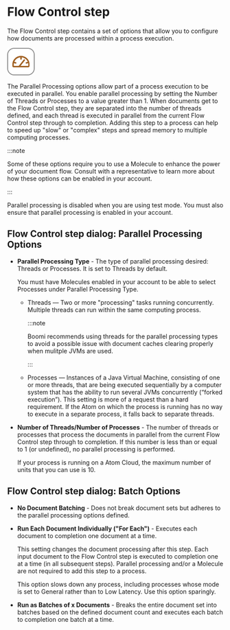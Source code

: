 # Flow Control step

<head>
  <meta name="guidename" content="Integration"/>
  <meta name="context" content="GUID-67E3B8F1-C336-4F80-A650-E412C3789289"/>
</head>

The Flow Control step contains a set of options that allow you to configure how documents are processed within a process execution.

![Flow Control icon](../Images/step-ic-flow-control-30_25379d62-8340-4e39-ae18-07c7c13dbc1b.jpg)

The Parallel Processing options allow part of a process execution to be executed in parallel. You enable parallel processing by setting the Number of Threads or Processes to a value greater than 1. When documents get to the Flow Control step, they are separated into the number of threads defined, and each thread is executed in parallel from the current Flow Control step through to completion. Adding this step to a process can help to speed up "slow" or "complex" steps and spread memory to multiple computing processes.

:::note

Some of these options require you to use a Molecule to enhance the power of your document flow. Consult with a representative to learn more about how these options can be enabled in your account.

:::

Parallel processing is disabled when you are using test mode. You must also ensure that parallel processing is enabled in your account.

## Flow Control step dialog: Parallel Processing Options

- **Parallel Processing Type** - The type of parallel processing desired: Threads or Processes. It is set to Threads by default.

  You must have Molecules enabled in your account to be able to select Processes under Parallel Processing Type.

  - Threads — Two or more "processing" tasks running concurrently. Multiple threads can run within the same computing process.

    :::note

    Boomi recommends using threads for the parallel processing types to avoid a possible issue with document caches clearing properly when mulitple JVMs are used.

    :::

  - Processes — Instances of a Java Virtual Machine, consisting of one or more threads, that are being executed sequentially by a computer system that has the ability to run several JVMs concurrently \(“forked execution”\). This setting is more of a request than a hard requirement. If the Atom on which the process is running has no way to execute in a separate process, it falls back to separate threads.

- **Number of Threads/Number of Processes** - The number of threads or processes that process the documents in parallel from the current Flow Control step through to completion. If this number is less than or equal to 1 \(or undefined\), no parallel processing is performed.

  If your process is running on a Atom Cloud, the maximum number of units that you can use is 10.

## Flow Control step dialog: Batch Options

- **No Document Batching** - Does not break document sets but adheres to the parallel processing options defined.

- **Run Each Document Individually \("For Each"\)** - Executes each document to completion one document at a time.

  This setting changes the document processing after this step. Each input document to the Flow Control step is executed to completion one at a time \(in all subsequent steps\). Parallel processing and/or a Molecule are not required to add this step to a process.

  This option slows down any process, including processes whose mode is set to General rather than to Low Latency. Use this option sparingly.

- **Run as Batches of x Documents** - Breaks the entire document set into batches based on the defined document count and executes each batch to completion one batch at a time.
